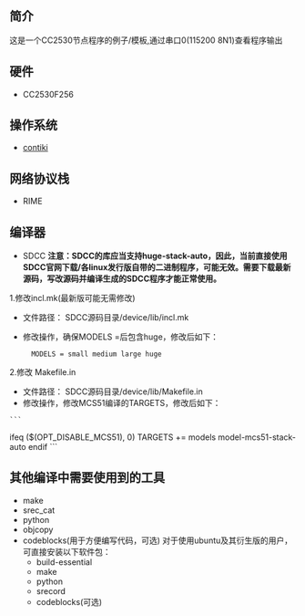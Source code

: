 ## 简介

这是一个CC2530节点程序的例子/模板,通过串口0(115200 8N1)查看程序输出

## 硬件

-  CC2530F256

## 操作系统

-  [contiki](!https://github.com/contiki-os/contiki.git)

## 网络协议栈

- RIME

## 编译器

- SDCC
**注意：SDCC的库应当支持huge-stack-auto，因此，当前直接使用SDCC官网下载/各linux发行版自带的二进制程序，可能无效。需要下载最新源码，写改源码并编译生成的SDCC程序才能正常使用。**

 1.修改incl.mk(最新版可能无需修改)
  + 文件路径： SDCC源码目录/device/lib/incl.mk
  + 修改操作，确保MODELS =后包含huge，修改后如下：

    ```
      MODELS = small medium large huge
    ```
   2.修改 Makefile.in
   + 文件路径： SDCC源码目录/device/lib/Makefile.in
   + 修改操作，修改MCS51编译的TARGETS，修改后如下：

    ```
ifeq ($(OPT_DISABLE_MCS51), 0)
		    TARGETS        += models   model-mcs51-stack-auto
endif
    ```

## 其他编译中需要使用到的工具
- make
- srec_cat
- python
- objcopy
- codeblocks(用于方便编写代码，可选)
对于使用ubuntu及其衍生版的用户，可直接安装以下软件包：
	+ build-essential
	+ make
	+ python
	+ srecord
	+ codeblocks(可选)
